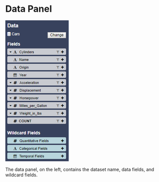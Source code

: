 # Data Panel

![Data Panel](../.gitbook/assets/datapanel.PNG)

The data panel, on the left, contains the dataset name, data fields, and wildcard fields.

